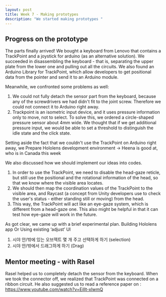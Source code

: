 ```yaml
---
layout: post
title: Week 7 - Making prototypes
description: "We started making prototypes "
---
```


## Progress on the prototype
The parts finally arrived!
We bought a keyboard from Lenovo that contains a TrackPoint and a joystick for arduino (as an alternative solution). We succeeded in disassembling the keyboard - that is, separating the upper plate from the lower one and pulling out all the circuits. We also found an Arduino Library for TrackPoint, which allow developers to get positional data from the pointer and send it to an Arduino module. 

Meanwhile, we confronted some problems as well:<br>
1) We could not fully detach the sensor part from the keyboard, because any of the screwdrivers we had didn't fit to the joint screw. Therefore we could not connect it to Arduino right away.<br>
2) Trackpoint is an isometric input device, and it uses pressure information only to move, not to select. To solve this, we ordered a circle-shaped pressure sensor about 4mm wide. We thought that if we get additional pressure input, we would be able to set a threshold to distinguish the idle state and the click state. 

Setting aside the fact that we couldn't use the TrackPoint on Arduino right away, we 
Prepare Hololens development environment
→ Heena is good at, who is in Canada this week

We also discussed how we should implement our ideas into codes.
1. In order to use the TrackPoint, we need to disable the head-gaze reticle, but still use the positional and the rotational information of the head, so that we know where the visible area locates. 
2. We should then map the coordination values of the TrackPoint to the visible area, and Raycast (a concept from Unity developers use to check the user's status - either standing still or moving) from the head.
3. This way, the TrackPoint will act like an eye-gaze system, which is different from a head-gaze one. This also might be helpful in that it can test how eye-gaze will work in the future.


As got clear, we came up with a brief experimental plan.
Building Hololens app
Or Using existing ‘adjust’ UI

1) 시야 안/밖에 있는 오브젝트 몇 개 주고 선택하게 하기 (selection)
2) 시야 안/밖에서 드래그하게 하기 (Drag)


## Mentor meeting - with Rasel
Rasel helped us to completely detach the sensor from the keyboard. When we took the connector off, we realized that TrackPoint was connected on a ribbon circuit. 
He also suggested us to read a reference paper on : https://www.youtube.com/watch?v=EilIt-xIwmQ